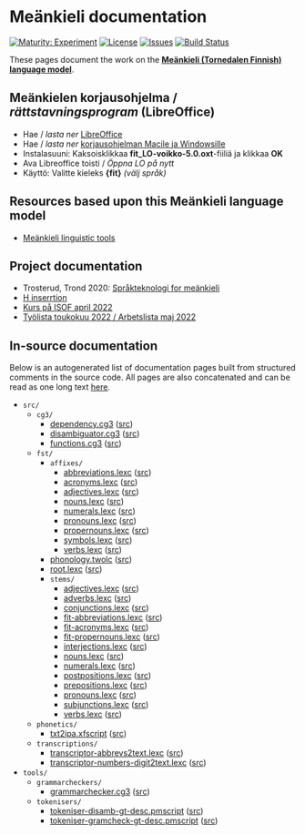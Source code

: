 # Meänkieli documentation

[![Maturity: Experiment](https://img.shields.io/badge/Maturity-Experiment-black.svg)](https://giellalt.github.io/MaturityClassification.html)
[![License](https://img.shields.io/github/license/giellalt/lang-fit)](https://github.com/giellalt/lang-fit/blob/main/LICENSE)
[![Issues](https://img.shields.io/github/issues/giellalt/lang-fit)](https://github.com/giellalt/lang-fit/issues)
[![Build Status](https://divvun-tc.thetc.se/api/github/v1/repository/giellalt/lang-fit/main/badge.svg)](https://github.com/giellalt/lang-fit/actions)

These pages document the work on the **[Meänkieli (Tornedalen Finnish) language model](https://github.com/giellalt/lang-fit)**.

## Meänkielen korjausohjelma / *rättstavningsprogram* (LibreOffice)

- Hae / *lasta ner* [LibreOffice](https://www.libreoffice.org/download/download/)
- Hae / *lasta ner* [korjausohjelman Macile ja Windowsille](fit_LO-voikko-5.0.oxt)
- Instalasuuni: Kaksoisklikkaa **fit_LO-voikko-5.0.oxt**-fiiliä ja klikkaa **OK** 
- Ava Libreoffice toisti / *Öppna LO på nytt*
- Käyttö: Valitte kieleks **{fit}** *(välj språk)*

## Resources  based upon this Meänkieli language model

* [Meänkieli linguistic tools](https://giellatekno.uit.no/cgi/index.fit.eng.html)

## Project documentation

- Trosterud, Trond 2020: [Språkteknologi for meänkieli](rapport.pdf)
- [H inserrtion](HInsertion.md)
- [Kurs på ISOF april 2022](isof/index.md)
- [Työlista toukokuu 2022 / Arbetslista maj 2022](tyolista.md)

## In-source documentation

Below is an autogenerated list of documentation pages built from structured comments in the source code. All pages are also concatenated and can be read as one long text [here](fit.md).

* `src/`
    * `cg3/`
        * [dependency.cg3](src-cg3-dependency.cg3.html) ([src](https://github.com/giellalt/lang-fit/blob/main/src/cg3/dependency.cg3))
        * [disambiguator.cg3](src-cg3-disambiguator.cg3.html) ([src](https://github.com/giellalt/lang-fit/blob/main/src/cg3/disambiguator.cg3))
        * [functions.cg3](src-cg3-functions.cg3.html) ([src](https://github.com/giellalt/lang-fit/blob/main/src/cg3/functions.cg3))
    * `fst/`
        * `affixes/`
            * [abbreviations.lexc](src-fst-affixes-abbreviations.lexc.html) ([src](https://github.com/giellalt/lang-fit/blob/main/src/fst/affixes/abbreviations.lexc))
            * [acronyms.lexc](src-fst-affixes-acronyms.lexc.html) ([src](https://github.com/giellalt/lang-fit/blob/main/src/fst/affixes/acronyms.lexc))
            * [adjectives.lexc](src-fst-affixes-adjectives.lexc.html) ([src](https://github.com/giellalt/lang-fit/blob/main/src/fst/affixes/adjectives.lexc))
            * [nouns.lexc](src-fst-affixes-nouns.lexc.html) ([src](https://github.com/giellalt/lang-fit/blob/main/src/fst/affixes/nouns.lexc))
            * [numerals.lexc](src-fst-affixes-numerals.lexc.html) ([src](https://github.com/giellalt/lang-fit/blob/main/src/fst/affixes/numerals.lexc))
            * [pronouns.lexc](src-fst-affixes-pronouns.lexc.html) ([src](https://github.com/giellalt/lang-fit/blob/main/src/fst/affixes/pronouns.lexc))
            * [propernouns.lexc](src-fst-affixes-propernouns.lexc.html) ([src](https://github.com/giellalt/lang-fit/blob/main/src/fst/affixes/propernouns.lexc))
            * [symbols.lexc](src-fst-affixes-symbols.lexc.html) ([src](https://github.com/giellalt/lang-fit/blob/main/src/fst/affixes/symbols.lexc))
            * [verbs.lexc](src-fst-affixes-verbs.lexc.html) ([src](https://github.com/giellalt/lang-fit/blob/main/src/fst/affixes/verbs.lexc))
        * [phonology.twolc](src-fst-phonology.twolc.html) ([src](https://github.com/giellalt/lang-fit/blob/main/src/fst/phonology.twolc))
        * [root.lexc](src-fst-root.lexc.html) ([src](https://github.com/giellalt/lang-fit/blob/main/src/fst/root.lexc))
        * `stems/`
            * [adjectives.lexc](src-fst-stems-adjectives.lexc.html) ([src](https://github.com/giellalt/lang-fit/blob/main/src/fst/stems/adjectives.lexc))
            * [adverbs.lexc](src-fst-stems-adverbs.lexc.html) ([src](https://github.com/giellalt/lang-fit/blob/main/src/fst/stems/adverbs.lexc))
            * [conjunctions.lexc](src-fst-stems-conjunctions.lexc.html) ([src](https://github.com/giellalt/lang-fit/blob/main/src/fst/stems/conjunctions.lexc))
            * [fit-abbreviations.lexc](src-fst-stems-fit-abbreviations.lexc.html) ([src](https://github.com/giellalt/lang-fit/blob/main/src/fst/stems/fit-abbreviations.lexc))
            * [fit-acronyms.lexc](src-fst-stems-fit-acronyms.lexc.html) ([src](https://github.com/giellalt/lang-fit/blob/main/src/fst/stems/fit-acronyms.lexc))
            * [fit-propernouns.lexc](src-fst-stems-fit-propernouns.lexc.html) ([src](https://github.com/giellalt/lang-fit/blob/main/src/fst/stems/fit-propernouns.lexc))
            * [interjections.lexc](src-fst-stems-interjections.lexc.html) ([src](https://github.com/giellalt/lang-fit/blob/main/src/fst/stems/interjections.lexc))
            * [nouns.lexc](src-fst-stems-nouns.lexc.html) ([src](https://github.com/giellalt/lang-fit/blob/main/src/fst/stems/nouns.lexc))
            * [numerals.lexc](src-fst-stems-numerals.lexc.html) ([src](https://github.com/giellalt/lang-fit/blob/main/src/fst/stems/numerals.lexc))
            * [postpositions.lexc](src-fst-stems-postpositions.lexc.html) ([src](https://github.com/giellalt/lang-fit/blob/main/src/fst/stems/postpositions.lexc))
            * [prepositions.lexc](src-fst-stems-prepositions.lexc.html) ([src](https://github.com/giellalt/lang-fit/blob/main/src/fst/stems/prepositions.lexc))
            * [pronouns.lexc](src-fst-stems-pronouns.lexc.html) ([src](https://github.com/giellalt/lang-fit/blob/main/src/fst/stems/pronouns.lexc))
            * [subjunctions.lexc](src-fst-stems-subjunctions.lexc.html) ([src](https://github.com/giellalt/lang-fit/blob/main/src/fst/stems/subjunctions.lexc))
            * [verbs.lexc](src-fst-stems-verbs.lexc.html) ([src](https://github.com/giellalt/lang-fit/blob/main/src/fst/stems/verbs.lexc))
    * `phonetics/`
        * [txt2ipa.xfscript](src-phonetics-txt2ipa.xfscript.html) ([src](https://github.com/giellalt/lang-fit/blob/main/src/phonetics/txt2ipa.xfscript))
    * `transcriptions/`
        * [transcriptor-abbrevs2text.lexc](src-transcriptions-transcriptor-abbrevs2text.lexc.html) ([src](https://github.com/giellalt/lang-fit/blob/main/src/transcriptions/transcriptor-abbrevs2text.lexc))
        * [transcriptor-numbers-digit2text.lexc](src-transcriptions-transcriptor-numbers-digit2text.lexc.html) ([src](https://github.com/giellalt/lang-fit/blob/main/src/transcriptions/transcriptor-numbers-digit2text.lexc))
* `tools/`
    * `grammarcheckers/`
        * [grammarchecker.cg3](tools-grammarcheckers-grammarchecker.cg3.html) ([src](https://github.com/giellalt/lang-fit/blob/main/tools/grammarcheckers/grammarchecker.cg3))
    * `tokenisers/`
        * [tokeniser-disamb-gt-desc.pmscript](tools-tokenisers-tokeniser-disamb-gt-desc.pmscript.html) ([src](https://github.com/giellalt/lang-fit/blob/main/tools/tokenisers/tokeniser-disamb-gt-desc.pmscript))
        * [tokeniser-gramcheck-gt-desc.pmscript](tools-tokenisers-tokeniser-gramcheck-gt-desc.pmscript.html) ([src](https://github.com/giellalt/lang-fit/blob/main/tools/tokenisers/tokeniser-gramcheck-gt-desc.pmscript))

